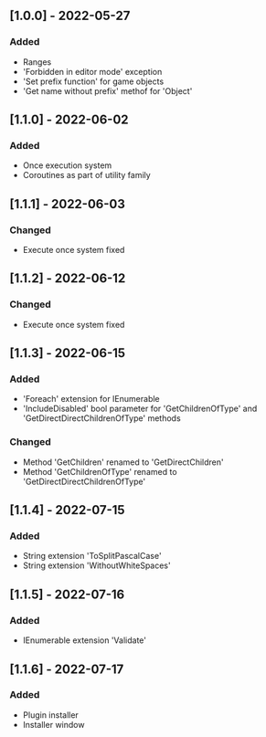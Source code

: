 ## [1.0.0] - 2022-05-27


### Added
* Ranges
* 'Forbidden in editor mode' exception
* 'Set prefix function' for game objects
* 'Get name without prefix' methof for 'Object'


## [1.1.0] - 2022-06-02
### Added
* Once execution system
* Coroutines as part of utility family 


## [1.1.1] - 2022-06-03
### Changed
* Execute once system fixed


## [1.1.2] - 2022-06-12
### Changed
* Execute once system fixed


## [1.1.3] - 2022-06-15
### Added
* 'Foreach' extension for IEnumerable
* 'IncludeDisabled' bool parameter for 'GetChildrenOfType' and 
'GetDirectDirectChildrenOfType' methods

### Changed
* Method 'GetChildren' renamed to 'GetDirectChildren'
* Method 'GetChildrenOfType' renamed to 'GetDirectDirectChildrenOfType'


## [1.1.4] - 2022-07-15
### Added
* String extension 'ToSplitPascalCase' 
* String extension 'WithoutWhiteSpaces'


## [1.1.5] - 2022-07-16
### Added
* IEnumerable extension 'Validate'



## [1.1.6] - 2022-07-17
### Added
* Plugin installer
* Installer window
